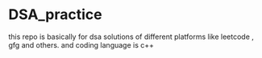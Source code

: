 # DSA_practice
this repo is basically for dsa solutions of different platforms like leetcode , gfg and others. and coding language is c++
